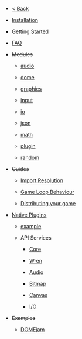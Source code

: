 * [< Back](/)

* [Installation](dome-tutorial/docs/installation)

* [Getting Started](dome-tutorial/docs/getting-started)

* [FAQ](dome-tutorial/docs/faq)

* ~~Modules~~

    * [audio](dome-tutorial/docs/modules/audio)

    * [dome](dome-tutorial/docs/modules/dome)

    * [graphics](dome-tutorial/docs/modules/graphics)

    * [input](dome-tutorial/docs/modules/input)

    * [io](dome-tutorial/docs/modules/io)

    * [json](dome-tutorial/docs/modules/json)

    * [math](dome-tutorial/docs/modules/math)

    * [plugin](dome-tutorial/docs/modules/plugin)

    * [random](dome-tutorial/docs/modules/random)

* ~~Guides~~

    * [Import Resolution](dome-tutorial/docs/guides/module-imports)

    * [Game Loop Behaviour](dome-tutorial/docs/guides/game-loop)

    * [Distributing your game](dome-tutorial/docs/guides/distribution)

* [Native Plugins](dome-tutorial/docs/plugins/index)

    * [example](dome-tutorial/docs/plugins/example)

    * ~~API Services~~

        * [Core](dome-tutorial/docs/plugins/core)

        * [Wren](dome-tutorial/docs/plugins/wren)

        * [Audio](dome-tutorial/docs/plugins/audio)

        * [Bitmap](dome-tutorial/docs/plugins/bitmap)

        * [Canvas](dome-tutorial/docs/plugins/canvas)

        * [I/O](dome-tutorial/docs/plugins/io)

* ~~Examples~~

    * [DOMEjam](https://itch.io/jam/domejam)
